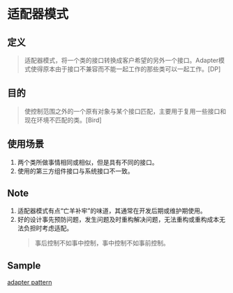 # 适配器模式
## 定义
>适配器模式，将一个类的接口转换成客户希望的另外一个接口。Adapter模式使得原本由于接口不兼容而不能一起工作的那些类可以一起工作。[DP]
## 目的
> 使控制范围之外的一个原有对象与某个接口匹配，主要用于复用一些接口和现在环境不匹配的类。[Bird]
## 使用场景
1. 两个类所做事情相同或相似，但是具有不同的接口。
2. 使用的第三方组件接口与系统接口不一致。
## Note
1. 适配器模式有点“亡羊补牢”的味道，其通常在开发后期或维护期使用。
2. 好的设计事先预防问题，发生问题及时重构解决问题，无法重构或重构成本无法负担时考虑适配。
   > 事后控制不如事中控制，事中控制不如事前控制。

## Sample
[adapter pattern](https://github.com/GZhY/learning-notes/tree/master/books/%E5%A4%A7%E8%AF%9D%E8%AE%BE%E8%AE%A1%E6%A8%A1%E5%BC%8F/c17-adapter-pattern/sample "adapter pattern") 